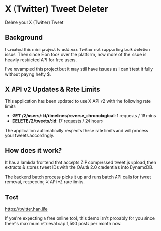 # X (Twitter) Tweet Deleter

Delete your X (Twitter) Tweet

## Background

I created this mini project to address Twitter not supporting bulk deletion issue. 
Then since Elon took over the platform, now more of the issue is heavily restricted API for free users.

I've revampted this project but it may still have issues as I can't test it fully without paying hefty $. 

## X API v2 Updates & Rate Limits

This application has been updated to use X API v2 with the following rate limits:
- **GET /2/users/:id/timelines/reverse_chronological**: 1 requests / 15 mins
- **DELETE /2/tweets/:id**: 17 requests / 24 hours

The application automatically respects these rate limits and will process your tweets accordingly.

## How does it work?

It has a lambda frontend that accepts ZIP compressed tweet.js upload, then extracts & stores tweet IDs with the OAuth 2.0 credentials into DynamoDB.

The backend batch process picks it up and runs batch API calls for tweet removal, respecting X API v2 rate limits.

## Test

https://twitter.han.life

If you're expecting a free online tool, this demo isn't probably for you since there's maximum retrieval cap 1,500 posts per month now.